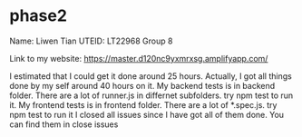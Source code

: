 # phase2
Name: Liwen Tian
UTEID: LT22968
Group 8

Link to my website: https://master.d120nc9yxmrxsg.amplifyapp.com/

I estimated that I could get it done around 25 hours.
Actually, I got all things done by my self around 40 hours on it.
My backend tests is in backend folder. There are a lot of runner.js in differnet subfolders. try npm test to run it.
My frontend tests is in frontend folder. There are a lot of *.spec.js. try npm test to run it
I closed all issues since I have got all of them done. You can find them in close issues

